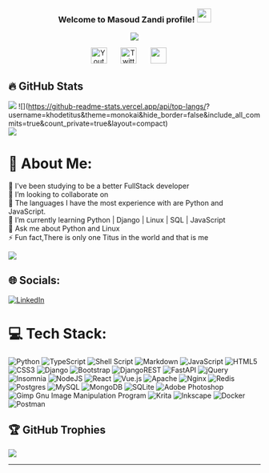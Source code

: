 <h3 align="center">
  Welcome to Masoud Zandi profile!
  <img src="https://media.giphy.com/media/hvRJCLFzcasrR4ia7z/giphy.gif" width="28">
</h3>

<p align="center">
  <a href="https://github.com/DenverCoder1/readme-typing-svg"><img src="https://readme-typing-svg.herokuapp.com/?lines=Full-Stack%20Developer;Experienced%20Python%2FDjango%20;Always%20learning%20new%20things&font=Fira%20Code&center=true&width=440&height=45&color=f75c7e&vCenter=true&size=22&pause=1000"></a>
</p>

<p align="center">
  <a href="https://www.youtube.com/channel/UC9lzgHhOeNOea4pZli0xV9g"><img width="32px" alt="Youtube" title="Youtube"               src="https://i.imgur.com/qiXu7b2.png"/></a>
  &#8287;&#8287;&#8287;&#8287;&#8287;
  <a href="https://twitter.com/khodetitus"><img width="32px" alt="Twitter" title="Twitter" src="https://i.imgur.com/OXZM1L6.png"/></a>
  &#8287;&#8287;&#8287;&#8287;&#8287;
  <a href="https://linkedin.com/in/masoud-zandi-213604217" alt="LinkedIn"><img width="32px" src="https://imgur.com/78apom3.png"/></a>
  &#8287;&#8287;&#8287;&#8287;&#8287;
</p>
  
## 🔥 GitHub Stats
<p align="left">
  
![](https://github-readme-stats.vercel.app/api?username=khodetitus&theme=monokai&hide_border=false&include_all_commits=true&count_private=true)
![](https://github-readme-stats.vercel.app/api/top-langs/?
username=khodetitus&theme=monokai&hide_border=false&include_all_commits=true&count_private=true&layout=compact)<br/>
![](https://github-readme-streak-stats.herokuapp.com/?user=khodetitus&theme=monokai&hide_border=false)


# 💫 About Me:
🔭 I've been studying to be a better FullStack developer<br>👯 I’m looking to collaborate on<br>🤝 The languages I have the most experience with are Python and JavaScript.<br>🌱 I’m currently learning Python | Django | Linux | SQL | JavaScript<br>💬 Ask me about Python and Linux <br>⚡ Fun fact,There is only one Titus in the world and that is me

[![](https://visitcount.itsvg.in/api?id=khodetitus&icon=7&color=11)](https://visitcount.itsvg.in)

## 🌐 Socials:
[![LinkedIn](https://img.shields.io/badge/LinkedIn-%230077B5.svg?logo=linkedin&logoColor=white)](https://linkedin.com/in/masoud-zandi-213604217)

# 💻 Tech Stack:
![Python](https://img.shields.io/badge/python-3670A0?style=for-the-badge&logo=python&logoColor=ffdd54) ![TypeScript](https://img.shields.io/badge/typescript-%23007ACC.svg?style=for-the-badge&logo=typescript&logoColor=white) ![Shell Script](https://img.shields.io/badge/shell_script-%23121011.svg?style=for-the-badge&logo=gnu-bash&logoColor=white) ![Markdown](https://img.shields.io/badge/markdown-%23000000.svg?style=for-the-badge&logo=markdown&logoColor=white) ![JavaScript](https://img.shields.io/badge/javascript-%23323330.svg?style=for-the-badge&logo=javascript&logoColor=%23F7DF1E) ![HTML5](https://img.shields.io/badge/html5-%23E34F26.svg?style=for-the-badge&logo=html5&logoColor=white) ![CSS3](https://img.shields.io/badge/css3-%231572B6.svg?style=for-the-badge&logo=css3&logoColor=white) ![Django](https://img.shields.io/badge/django-%23092E20.svg?style=for-the-badge&logo=django&logoColor=white) ![Bootstrap](https://img.shields.io/badge/bootstrap-%23563D7C.svg?style=for-the-badge&logo=bootstrap&logoColor=white) ![DjangoREST](https://img.shields.io/badge/DJANGO-REST-ff1709?style=for-the-badge&logo=django&logoColor=white&color=ff1709&labelColor=gray) ![FastAPI](https://img.shields.io/badge/FastAPI-005571?style=for-the-badge&logo=fastapi) ![jQuery](https://img.shields.io/badge/jquery-%230769AD.svg?style=for-the-badge&logo=jquery&logoColor=white) ![Insomnia](https://img.shields.io/badge/Insomnia-black?style=for-the-badge&logo=insomnia&logoColor=5849BE) ![NodeJS](https://img.shields.io/badge/node.js-6DA55F?style=for-the-badge&logo=node.js&logoColor=white) ![React](https://img.shields.io/badge/react-%2320232a.svg?style=for-the-badge&logo=react&logoColor=%2361DAFB) ![Vue.js](https://img.shields.io/badge/vuejs-%2335495e.svg?style=for-the-badge&logo=vuedotjs&logoColor=%234FC08D) ![Apache](https://img.shields.io/badge/apache-%23D42029.svg?style=for-the-badge&logo=apache&logoColor=white) ![Nginx](https://img.shields.io/badge/nginx-%23009639.svg?style=for-the-badge&logo=nginx&logoColor=white) ![Redis](https://img.shields.io/badge/redis-%23DD0031.svg?style=for-the-badge&logo=redis&logoColor=white) ![Postgres](https://img.shields.io/badge/postgres-%23316192.svg?style=for-the-badge&logo=postgresql&logoColor=white) ![MySQL](https://img.shields.io/badge/mysql-%2300f.svg?style=for-the-badge&logo=mysql&logoColor=white) ![MongoDB](https://img.shields.io/badge/MongoDB-%234ea94b.svg?style=for-the-badge&logo=mongodb&logoColor=white) ![SQLite](https://img.shields.io/badge/sqlite-%2307405e.svg?style=for-the-badge&logo=sqlite&logoColor=white) ![Adobe Photoshop](https://img.shields.io/badge/adobephotoshop-%2331A8FF.svg?style=for-the-badge&logo=adobephotoshop&logoColor=white) ![Gimp Gnu Image Manipulation Program](https://img.shields.io/badge/Gimp-657D8B?style=for-the-badge&logo=gimp&logoColor=FFFFFF) ![Krita](https://img.shields.io/badge/Krita-203759?style=for-the-badge&logo=krita&logoColor=EEF37B) ![Inkscape](https://img.shields.io/badge/Inkscape-e0e0e0?style=for-the-badge&logo=inkscape&logoColor=080A13) ![Docker](https://img.shields.io/badge/docker-%230db7ed.svg?style=for-the-badge&logo=docker&logoColor=white) ![Postman](https://img.shields.io/badge/Postman-FF6C37?style=for-the-badge&logo=postman&logoColor=white)


## 🏆 GitHub Trophies
![](https://github-profile-trophy.vercel.app/?username=khodetitus&theme=monokai&no-frame=false&no-bg=false&margin-w=4)

---


